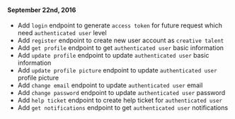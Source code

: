 #### September 22nd, 2016
+ Add `login` endpoint to generate `access token` for future request which need `authenticated user` level
+ Add `register` endpoint to create new user account as `creative talent`
+ Add `get profile` endpoint to get `authenticated user` basic information
+ Add `update profile` endpoint to update `authenticated user` basic information
+ Add `update profile picture` endpoint to update `authenticated user` profile picture
+ Add `change email` endpoint to update `authenticated user` email
+ Add `change password` endpoint to update `authenticated user` password
+ Add `help ticket` endpoint to create help ticket for `authenticated user`
+ Add `get notifications` endpoint to get `authenticated user` notifications